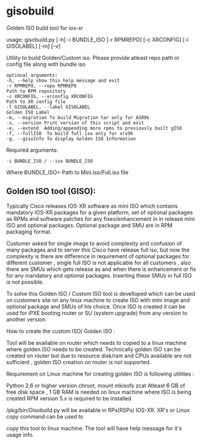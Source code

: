 # gisobuild
Golden ISO build tool for ios-xr

usage: gisobuild.py [-h] -i BUNDLE_ISO [-r RPMREPO] [-c XRCONFIG]
[-l GISOLABEL] [-m] [-v]

Utility to build Golden/Custom iso. Please provide atleast repo path or config
file along with bundle iso

```
optional arguments:
-h, --help show this help message and exit
-r RPMREPO, --repo RPMREPO
Path to RPM repository
-c XRCONFIG, --xrconfig XRCONFIG
Path to XR config file
-l GISOLABEL, --label GISOLABEL
Golden ISO Label
-m, --migration To build Migration tar only for ASR9k
-v, --version Print version of this script and exit
-e, --extend  Adding/appending more rpms to previously built gISO
-f, --fullISO  To build full iso only for xrv9k
-g, --gisoInfo To display Golden ISO Information
```

Required arguments:
```
-i BUNDLE_ISO / --iso BUNDLE_ISO  
```

Where BUNDLE_ISO= Path to Mini.iso/Full.iso file  


## Golden ISO tool (GISO):

Typically Cisco releases IOS-XR software as mini ISO which contains mandatory IOS-XR packages for a given platform, set of optional packages as RPMs and software patches for any fixes/enhancement in in release mini ISO and optional packages. Optional package and SMU are in RPM packaging format.

Customer asked for single image to avoid complexity and confusion of many packages and to server this Cisco have release full iso, but now the complexity is there are difference in requirement of optional packages for different customer , single full ISO is not applicable for all customers , also there are SMUs which gets release as and when there is enhancement or fix for any mandatory and optional packages. Inserting these SMUs in full ISO is not possible.

To solve this Golden ISO / Custom ISO tool is develloped which can be used on customers site on any linux machine to create ISO with mini image and optional package and SMUs of his choice. Once ISO is created it can be used for iPXE booting router or SU (system upgrade) from any version to another version.



How to create the custom ISO/ Golden ISO :

Tool will be available on router which needs to copied to a linux machine where golden ISO needs to be created. Technically golden ISO can be created on router but due to resource disk/ram and CPUs available are not sufficient , golden ISO creation on router is not supported.

Requirement on Linux machine for creating golden ISO is following utilities :

Python 2.6 or higher version
chroot,
mount
mkisofs
zcat
Atleast 6 GB of free disk space , 1 GB RAM is needed on linux machine where ISO is being created
RPM version 5.x is required to be installed



/pkg/bin/Gisobuild.py will be available in RPs(RSPs) IOS-XR. XR's or Linux copy command can be used to

copy this tool to linux machine. The tool will have help message for it's usage info.

